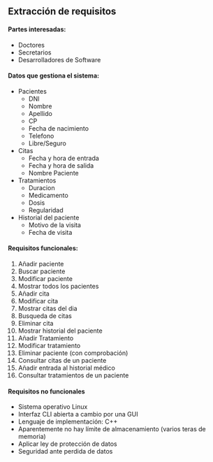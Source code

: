 ## Extracción de requisitos

#### Partes interesadas:
* Doctores
* Secretarios
* Desarrolladores de Software


#### Datos que gestiona el sistema:
* Pacientes
	* DNI
	* Nombre
	* Apellido
	* CP
	* Fecha de nacimiento
	* Telefono
	* Libre/Seguro
* Citas
	* Fecha y hora de entrada
	* Fecha y hora de salida
	* Nombre Paciente
* Tratamientos
	* Duracion
	* Medicamento
	* Dosis
	* Regularidad
* Historial del paciente
	* Motivo de la visita
	* Fecha de visita

#### Requisitos funcionales:		
1. Añadir paciente
1. Buscar paciente
1. Modificar paciente
1. Mostrar todos los pacientes
1. Añadir cita
1. Modificar cita
1. Mostrar citas del dia
1. Busqueda de citas
1. Eliminar cita
1. Mostrar historial del paciente
1. Añadir Tratamiento
1. Modificar tratamiento
1. Eliminar paciente (con comprobación)
1. Consultar citas de un paciente
1. Añadir entrada al historial médico
1. Consultar tratamientos de un paciente


#### Requisitos no funcionales
* Sistema operativo Linux
* Interfaz CLI abierta a cambio por una GUI
* Lenguaje de implementación: C++
* Aparentemente no hay límite de almacenamiento (varios teras de memoria)
* Aplicar ley de protección de datos 
* Seguridad ante perdida de datos

